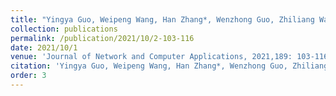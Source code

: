 ```yaml
---
title: "Yingya Guo, Weipeng Wang, Han Zhang*, Wenzhong Guo, Zhiliang Wang, Ying Tian, Xia Yin, Jianping Wu:Traffic engineering in hybrid software defined network via reinforcement learning[J]."
collection: publications
permalink: /publication/2021/10/2-103-116
date: 2021/10/1
venue: 'Journal of Network and Computer Applications, 2021,189: 103-116.'
citation: 'Yingya Guo, Weipeng Wang, Han Zhang*, Wenzhong Guo, Zhiliang Wang, Ying Tian, Xia Yin, Jianping Wu:Traffic engineering in hybrid software defined network via reinforcement learning[J]. Journal of Network and Computer Applications, 2021,189: 103-116.'
order: 3
---
```

